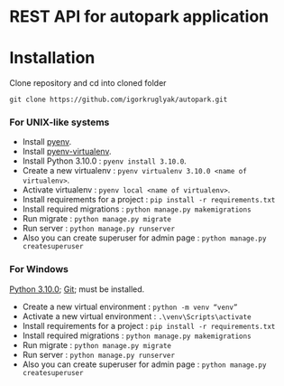 # REST API for autopark application
# Installation

Clone repository and cd into cloned folder

`git clone https://github.com/igorkruglyak/autopark.git`
### For UNIX-like systems
+ Install [pyenv](https://github.com/yyuu/pyenv#installation).
+ Install [pyenv-virtualenv](https://github.com/yyuu/pyenv-virtualenv#installation).
+ Install Python 3.10.0 : `pyenv install 3.10.0`.
+ Create a new virtualenv : `pyenv virtualenv 3.10.0 <name of virtualenv>`.
+ Activate virtualenv : `pyenv local <name of virtualenv>`.
+ Install requirements for a project : `pip install -r requirements.txt`
+ Install required migrations : `python manage.py makemigrations`
+ Run migrate : `python manage.py migrate`
+ Run server : `python manage.py runserver`
+ Also you can create superuser for admin page : `python manage.py createsuperuser`
### For Windows
[Python 3.10.0](https://www.python.org/downloads/);
[Git](https://git-scm.com/);
must be installed.
+ Create a new virtual environment : `python -m venv “venv”`
+ Activate a new virtual environment : `.\venv\Scripts\activate`
+ Install requirements for a project : `pip install -r requirements.txt`
+ Install required migrations : `python manage.py makemigrations`
+ Run migrate : `python manage.py migrate`
+ Run server : `python manage.py runserver`
+ Also you can create superuser for admin page : `python manage.py createsuperuser`
